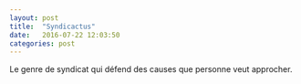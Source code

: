 ```yaml
---
layout: post
title:  "Syndicactus"
date:   2016-07-22 12:03:50
categories: post
---
```


Le genre de syndicat qui défend des causes que personne veut approcher.
